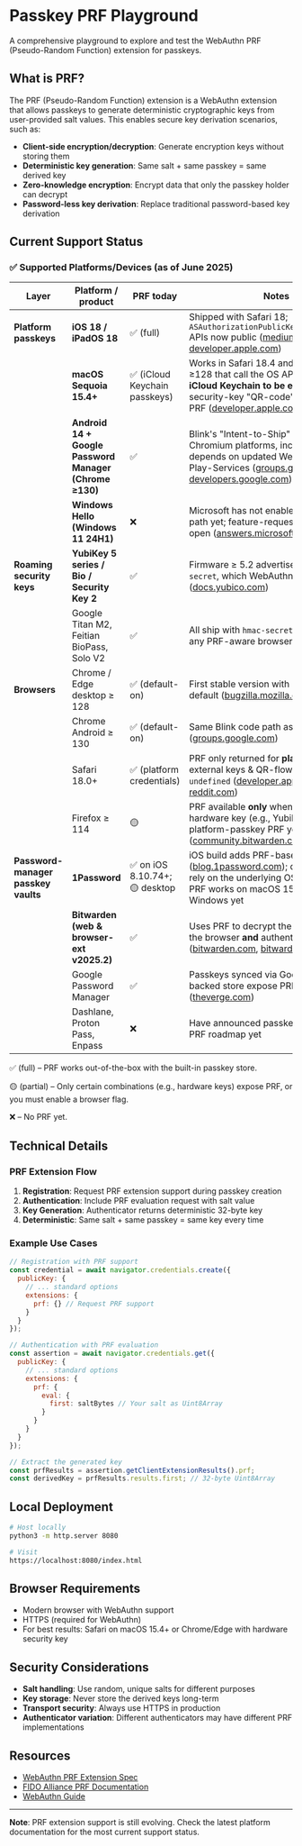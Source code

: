 # Passkey PRF Playground

A comprehensive playground to explore and test the WebAuthn PRF (Pseudo-Random Function) extension for passkeys.

## What is PRF?

The PRF (Pseudo-Random Function) extension is a WebAuthn extension that allows passkeys to generate deterministic cryptographic keys from user-provided salt values. This enables secure key derivation scenarios, such as:

- **Client-side encryption/decryption**: Generate encryption keys without storing them
- **Deterministic key generation**: Same salt + same passkey = same derived key
- **Zero-knowledge encryption**: Encrypt data that only the passkey holder can decrypt
- **Password-less key derivation**: Replace traditional password-based key derivation

## Current Support Status

### ✅ Supported Platforms/Devices (as of June 2025)

| Layer                               | Platform / product                                     | PRF today                      | Notes                                                                                                                                                                                               |
| ----------------------------------- | ------------------------------------------------------ | ------------------------------ | --------------------------------------------------------------------------------------------------------------------------------------------------------------------------------------------------- |
| **Platform passkeys**               | **iOS 18 / iPadOS 18**                                 | ✅ (full)                       | Shipped with Safari 18; `ASAuthorizationPublicKeyCredentialPrf…` APIs now public ([medium.com][1], [developer.apple.com][2])                                                                        |
|                                     | **macOS Sequoia 15.4+**                                | ✅ (iCloud Keychain passkeys) | Works in Safari 18.4 and Chrome/Edge ≥128 that call the OS APIs. **Requires iCloud Keychain to be enabled**. External security-key "QR-code" flows still omit PRF ([developer.apple.com][2], [reddit.com][3])                                   |
|                                     | **Android 14 + Google Password Manager (Chrome ≥130)** | ✅                              | Blink's "Intent-to-Ship" covers all six Chromium platforms, incl. Android; depends on updated WebAuthn libs in Play-Services ([groups.google.com][4], [developers.google.com][5])                   |
|                                     | **Windows Hello (Windows 11 24H1)**                    | ❌                              | Microsoft has not enabled the PRF code path yet; feature-request thread still open ([answers.microsoft.com][6])                                                                                     |
| **Roaming security keys**           | **YubiKey 5 series / Bio / Security Key 2**            | ✅                              | Firmware ≥ 5.2 advertises CTAP2 `hmac-secret`, which WebAuthn PRF reuses ([docs.yubico.com][7])                                                                                                     |
|                                     | Google Titan M2, Feitian BioPass, Solo V2              | ✅                              | All ship with `hmac-secret`; PRF works in any PRF-aware browser                                                                                                                                     |
| **Browsers**                        | Chrome / Edge desktop ≥ 128                            | ✅ (default-on)                 | First stable version with PRF fully on by default ([bugzilla.mozilla.org][8])                                                                                                                       |
|                                     | Chrome Android ≥ 130                                   | ✅ (default-on)                 | Same Blink code path as desktop ([groups.google.com][4])                                                                                                                                            |
|                                     | Safari 18.0+                                           | ✅ (platform credentials)       | PRF only returned for **platform** passkeys; external keys & QR-flows still return `undefined` ([developer.apple.com][2], [reddit.com][3])                                                          |
|                                     | Firefox ≥ 114                                          | 🟡                             | PRF available **only** when a CTAP-level hardware key (e.g., YubiKey) is used; no platform-passkey PRF yet ([community.bitwarden.com][9])                                                           |
| **Password-manager passkey vaults** | **1Password**                                          | ✅ on iOS 8.10.74+; 🟡 desktop  | iOS build adds PRF-based vault unlock ([blog.1password.com][11]); desktop editions rely on the underlying OS/browser, so PRF works on macOS 15.4+ but not Windows yet |
|                                     | **Bitwarden (web & browser-ext v2025.2)**              | ✅                              | Uses PRF to decrypt the vault when both the browser **and** authenticator expose it ([bitwarden.com][12], [bitwarden.com][13])                                                                      |
|                                     | Google Password Manager                                | ✅                              | Passkeys synced via Google TPM-backed store expose PRF in Chrome ([theverge.com][14])                                                                                                               |
|                                     | Dashlane, Proton Pass, Enpass                          | ❌                              | Have announced passkey storage but no PRF roadmap yet                                                                                                                                               |

[1]: https://medium.com/%40corbado_tech/automatic-passkey-upgrade-prf-extension-related-origins-18667123006f "Automatic Passkey Upgrade & WebAuthn PRF Extension | Medium"
[2]: https://developer.apple.com/documentation/safari-release-notes/safari-18-release-notes?utm_source=chatgpt.com "Safari 18.0 Release Notes | Apple Developer Documentation"
[3]: https://www.reddit.com/r/Bitwarden/comments/1g4vop0/prf_support_on_safari_18/?utm_source=chatgpt.com "PRF support on Safari 18 : r/Bitwarden - Reddit"
[4]: https://groups.google.com/a/chromium.org/g/blink-dev/c/N8bEfUybqaQ/ "Intent to Ship: WebAuthn PRF extension"
[5]: https://developers.google.com/identity/passkeys/supported-environments?utm_source=chatgpt.com "Passkey support on Android and Chrome - Google for Developers"
[6]: https://answers.microsoft.com/en-us/windows/forum/all/windows-hello-support-for-webauthn-prf-extension/51060a5f-46e2-4510-9389-a45487f01658?utm_source=chatgpt.com "Windows Hello support for WebAuthn PRF extension"
[7]: https://docs.yubico.com/hardware/yubikey/yk-tech-manual/webdocs.pdf?utm_source=chatgpt.com "[PDF] YubiKey Technical Manual - Yubico Product Documentation"
[8]: https://bugzilla.mozilla.org/show_bug.cgi?id=1807856&utm_source=chatgpt.com "[wpt-sync] Sync PR 37690 - webauthn: support PRF extension."
[9]: https://community.bitwarden.com/t/log-in-using-passkey-not-working-with-windows-10-firefox/67483?utm_source=chatgpt.com "Log in using Passkey not working with Windows 10 Firefox"
[11]: https://blog.1password.com/encrypt-data-saved-passkeys/?utm_source=chatgpt.com "1Password Can Now Encrypt Data Using Your Saved Passkeys"
[12]: https://bitwarden.com/blog/prf-webauthn-and-its-role-in-passkeys/?utm_source=chatgpt.com "PRF WebAuthn and its role in passkeys - Bitwarden"
[13]: https://bitwarden.com/help/login-with-passkeys/?utm_source=chatgpt.com "Log In With Passkeys - Bitwarden"
[14]: https://www.theverge.com/2024/9/19/24248820/google-chrome-passkey-logins-device-sync-password-manager-pin?utm_source=chatgpt.com "Google's passkey syncing makes it easier to move on from passwords"

✅ (full) – PRF works out-of-the-box with the built-in passkey store.

🟡 (partial) – Only certain combinations (e.g., hardware keys) expose PRF, or you must enable a browser flag.

❌ – No PRF yet.

## Technical Details

### PRF Extension Flow

1. **Registration**: Request PRF extension support during passkey creation
2. **Authentication**: Include PRF evaluation request with salt value
3. **Key Generation**: Authenticator returns deterministic 32-byte key
4. **Deterministic**: Same salt + same passkey = same key every time

### Example Use Cases

```javascript
// Registration with PRF support
const credential = await navigator.credentials.create({
  publicKey: {
    // ... standard options
    extensions: {
      prf: {} // Request PRF support
    }
  }
});

// Authentication with PRF evaluation
const assertion = await navigator.credentials.get({
  publicKey: {
    // ... standard options
    extensions: {
      prf: {
        eval: {
          first: saltBytes // Your salt as Uint8Array
        }
      }
    }
  }
});

// Extract the generated key
const prfResults = assertion.getClientExtensionResults().prf;
const derivedKey = prfResults.results.first; // 32-byte Uint8Array
```

## Local Deployment

```bash
# Host locally
python3 -m http.server 8080

# Visit
https://localhost:8080/index.html
```

## Browser Requirements

- Modern browser with WebAuthn support
- HTTPS (required for WebAuthn)
- For best results: Safari on macOS 15.4+ or Chrome/Edge with hardware security key

## Security Considerations

- **Salt handling**: Use random, unique salts for different purposes
- **Key storage**: Never store the derived keys long-term
- **Transport security**: Always use HTTPS in production
- **Authenticator variation**: Different authenticators may have different PRF implementations

## Resources

- [WebAuthn PRF Extension Spec](https://w3c.github.io/webauthn/#prf-extension)
- [FIDO Alliance PRF Documentation](https://fidoalliance.org/)
- [WebAuthn Guide](https://webauthn.guide/)

---

**Note**: PRF extension support is still evolving. Check the latest platform documentation for the most current support status.

